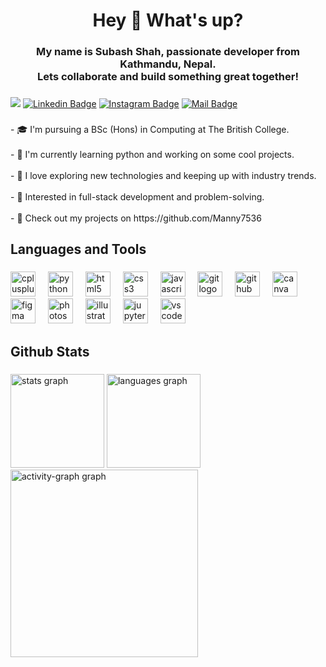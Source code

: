 <h1 align="center">Hey 👋 What's up?</h1>

###

<h3 align="center"><b>My name is Subash Shah, passionate developer from Kathmandu, Nepal.<br> Lets collaborate and build something great together!</b></h3>

###

![](https://komarev.com/ghpvc/?username=Manny7536i&label=Profile%20views&color=0e75b6&style=flat)
[![Linkedin
Badge](https://img.shields.io/badge/-SubashShah-informational?style=flat&labelColor=0e76a8&logo=linkedin&logoColor=white)](http://linkedin.com/in/subash-shah-16076b2b6)
[![Instagram
Badge](https://img.shields.io/badge/-ManishShah-ff69b4?style=flat&labelColor=e84393&logo=instagram&logoColor=white)](https://www.instagram.com/shahsubash47/)
[![Mail
Badge](https://img.shields.io/badge/-Subash%20Shah-red?style=flat&labelColor=c0392b&logo=gmail&logoColor=white)](mailto:subashshah47@gmail.com)

###

<p align="left">- 🎓  I'm pursuing a BSc (Hons) in Computing at The British College.<br><br>- 🌱  I'm currently learning python and working on some cool projects. <br><br>- 🚀  I love exploring new technologies and keeping up with industry trends.<br><br>- 🎯  Interested in full-stack development and problem-solving.<br><br>- 📂 Check out my projects on https://github.com/Manny7536</p>

###

<h2 align="left">Languages and Tools</h2>

###

<div align="left">
  <img src="https://cdn.jsdelivr.net/gh/devicons/devicon/icons/cplusplus/cplusplus-original.svg" height="40" alt="cplusplus logo"  />
  <img width="12" />
  <img src="https://cdn.jsdelivr.net/gh/devicons/devicon/icons/python/python-original.svg" height="40" alt="python logo"  />
  <img width="12" />
  <img src="https://cdn.jsdelivr.net/gh/devicons/devicon/icons/html5/html5-original.svg" height="40" alt="html5 logo"  />
  <img width="12" />
  <img src="https://cdn.jsdelivr.net/gh/devicons/devicon/icons/css3/css3-original.svg" height="40" alt="css3 logo"  />
  <img width="12" />
  <img src="https://cdn.jsdelivr.net/gh/devicons/devicon/icons/javascript/javascript-original.svg" height="40" alt="javascript logo"  />
  <img width="12" />
  <img src="https://cdn.jsdelivr.net/gh/devicons/devicon/icons/git/git-original.svg" height="40" alt="git logo"  />
  <img width="12" />
  <img src="https://cdn.jsdelivr.net/gh/devicons/devicon/icons/github/github-original.svg" height="40" alt="github logo"  />
  <img width="12" />
  <img src="https://cdn.jsdelivr.net/gh/devicons/devicon/icons/canva/canva-original.svg" height="40" alt="canva logo"  />
  <img width="12" />
  <img src="https://cdn.jsdelivr.net/gh/devicons/devicon/icons/figma/figma-original.svg" height="40" alt="figma logo"  />
  <img width="12" />
  <img src="https://cdn.jsdelivr.net/gh/devicons/devicon/icons/photoshop/photoshop-plain.svg" height="40" alt="photoshop logo"  />
  <img width="12" />
  <img src="https://cdn.jsdelivr.net/gh/devicons/devicon/icons/illustrator/illustrator-plain.svg" height="40" alt="illustrator logo"  />
  <img width="12" />
  <img src="https://cdn.jsdelivr.net/gh/devicons/devicon/icons/jupyter/jupyter-original.svg" height="40" alt="jupyter logo"  />
  <img width="12" />
  <img src="https://cdn.jsdelivr.net/gh/devicons/devicon/icons/vscode/vscode-original.svg" height="40" alt="vscode logo"  />
</div>

###

<h2 align="left">Github Stats</h2>

###

<div align="left">
  <img src="https://github-readme-stats.vercel.app/api?username=Manny7536&hide_title=false&hide_rank=false&show_icons=true&include_all_commits=true&count_private=true&disable_animations=false&theme=dracula&locale=en&hide_border=false&order=1" height="150" alt="stats graph"  />
  <img src="https://github-readme-stats.vercel.app/api/top-langs?username=Manny7536&locale=en&hide_title=false&layout=compact&card_width=320&langs_count=5&theme=dracula&hide_border=false&order=2" height="150" alt="languages graph"  />
  <img src="https://github-readme-activity-graph.vercel.app/graph?username=Manny7536&radius=16&theme=react&area=true&order=5" height="300" alt="activity-graph graph"  />
</div>

###
